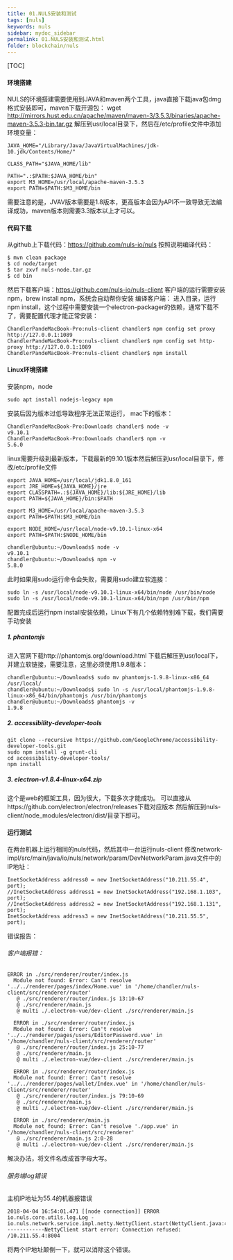 ```yaml
---
title: 01.NULS安装和测试
tags: [nuls]
keywords: nuls
sidebar: mydoc_sidebar
permalink: 01.NULS安装和测试.html
folder: blockchain/nuls
---
```


[TOC]
#### 环境搭建
NULS的环境搭建需要使用到JAVA和maven两个工具，java直接下载java包dmg格式安装即可，maven下载开源包：
wget http://mirrors.hust.edu.cn/apache/maven/maven-3/3.5.3/binaries/apache-maven-3.5.3-bin.tar.gz
解压到usr/local目录下，然后在/etc/profile文件中添加环境变量：
```
JAVA_HOME="/Library/Java/JavaVirtualMachines/jdk-10.jdk/Contents/Home/"

CLASS_PATH="$JAVA_HOME/lib"

PATH=".:$PATH:$JAVA_HOME/bin"
export M3_HOME=/usr/local/apache-maven-3.5.3
export PATH=$PATH:$M3_HOME/bin
```
需要注意的是，JVAV版本需要是1.8版本，更高版本会因为API不一致导致无法编译成功，maven版本则需要3.3版本以上才可以。

#### 代码下载
从github上下载代码：https://github.com/nuls-io/nuls
按照说明编译代码：
```
$ mvn clean package
$ cd node/target
$ tar zxvf nuls-node.tar.gz
$ cd bin
```
然后下载客户端：https://github.com/nuls-io/nuls-client
客户端的运行需要安装npm，brew install npm，系统会自动帮你安装
编译客户端：
进入目录，运行npm install，这个过程中需要安装一个electron-packager的依赖，通常下载不了，需要配置代理才能正常安装：
```
ChandlerPandeMacBook-Pro:nuls-client chandler$ npm config set proxy http://127.0.0.1:1089
ChandlerPandeMacBook-Pro:nuls-client chandler$ npm config set http-proxy http://127.0.0.1:1089
ChandlerPandeMacBook-Pro:nuls-client chandler$ npm install
```
#### Linux环境搭建
安装npm，node
```
sudo apt install nodejs-legacy npm
```
安装后因为版本过低导致程序无法正常运行，
mac下的版本：
```
ChandlerPandeMacBook-Pro:Downloads chandler$ node -v
v9.10.1
ChandlerPandeMacBook-Pro:Downloads chandler$ npm -v
5.6.0
```
linux需要升级到最新版本，下载最新的9.10.1版本然后解压到usr/local目录下，修改/etc/profile文件
```
export JAVA_HOME=/usr/local/jdk1.8.0_161
export JRE_HOME=${JAVA_HOME}/jre
export CLASSPATH=.:${JAVA_HOME}/lib:${JRE_HOME}/lib
export PATH=${JAVA_HOME}/bin:$PATH

export M3_HOME=/usr/local/apache-maven-3.5.3
export PATH=$PATH:$M3_HOME/bin

export NODE_HOME=/usr/local/node-v9.10.1-linux-x64
export PATH=$PATH:$NODE_HOME/bin
```
```
chandler@ubuntu:~/Downloads$ node -v
v9.10.1
chandler@ubuntu:~/Downloads$ npm -v
5.8.0
```
此时如果用sudo运行命令会失败，需要用sudo建立软连接：
```
sudo ln -s /usr/local/node-v9.10.1-linux-x64/bin/node /usr/bin/node
sudo ln -s /usr/local/node-v9.10.1-linux-x64/bin/npm /usr/bin/npm
```
配置完成后运行npm install安装依赖，Linux下有几个依赖特别难下载，我们需要手动安装
##### 1. phantomjs
进入官网下载http://phantomjs.org/download.html
下载后解压到usr/local下，并建立软链接，需要注意，这里必须使用1.9.8版本：
```
chandler@ubuntu:~/Downloads$ sudo mv phantomjs-1.9.8-linux-x86_64 /usr/local/
chandler@ubuntu:~/Downloads$ sudo ln -s /usr/local/phantomjs-1.9.8-linux-x86_64/bin/phantomjs /usr/bin/phantomjs
chandler@ubuntu:~/Downloads$ phantomjs -v
1.9.8

```
##### 2. accessibility-developer-tools
```
git clone --recursive https://github.com/GoogleChrome/accessibility-developer-tools.git
sudo npm install -g grunt-cli
cd accessibility-developer-tools/
npm install
```
##### 3. electron-v1.8.4-linux-x64.zip
这个是web的框架工具，因为很大，下载多次才能成功。
可以直接从https://github.com/electron/electron/releases下载对应版本
然后解压到nuls-client/node_modules/electron/dist/目录下即可。

#### 运行测试
在两台机器上运行相同的nuls代码，然后其中一台运行nuls-client
修改network-impl/src/main/java/io/nuls/network/param/DevNetworkParam.java文件中的IP地址：
```
InetSocketAddress address0 = new InetSocketAddress("10.211.55.4", port);
//InetSocketAddress address1 = new InetSocketAddress("192.168.1.103", port);
//InetSocketAddress address2 = new InetSocketAddress("192.168.1.131", port);
InetSocketAddress address3 = new InetSocketAddress("10.211.55.5", port);
```
错误报告：
###### 客户端报错：
```
ERROR in ./src/renderer/router/index.js
  Module not found: Error: Can't resolve '../../renderer/pages/index/Home.vue' in '/home/chandler/nuls-client/src/renderer/router'
   @ ./src/renderer/router/index.js 13:10-67
   @ ./src/renderer/main.js
   @ multi ./.electron-vue/dev-client ./src/renderer/main.js
  
  ERROR in ./src/renderer/router/index.js
  Module not found: Error: Can't resolve '../../renderer/pages/users/EditorPassword.vue' in '/home/chandler/nuls-client/src/renderer/router'
   @ ./src/renderer/router/index.js 25:10-77
   @ ./src/renderer/main.js
   @ multi ./.electron-vue/dev-client ./src/renderer/main.js
  
  ERROR in ./src/renderer/router/index.js
  Module not found: Error: Can't resolve '../../renderer/pages/wallet/Index.vue' in '/home/chandler/nuls-client/src/renderer/router'
   @ ./src/renderer/router/index.js 79:10-69
   @ ./src/renderer/main.js
   @ multi ./.electron-vue/dev-client ./src/renderer/main.js
  
  ERROR in ./src/renderer/main.js
  Module not found: Error: Can't resolve './app.vue' in '/home/chandler/nuls-client/src/renderer'
   @ ./src/renderer/main.js 2:0-28
   @ multi ./.electron-vue/dev-client ./src/renderer/main.js
```
解决办法，将文件名改成首字母大写。
###### 服务端log错误
主机IP地址为55.4的机器报错误
```
2018-04-04 16:54:01.471 [[node connection]] ERROR io.nuls.core.utils.log.Log - io.nuls.network.service.impl.netty.NettyClient.start(NettyClient.java:48):-------------NettyClient start error: Connection refused: /10.211.55.4:8004
```
将两个IP地址颠倒一下，就可以消除这个错误。
```

```



